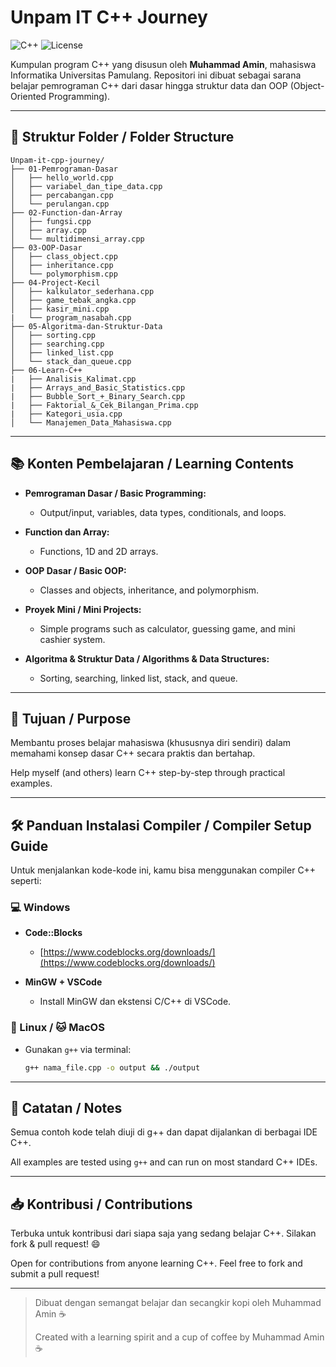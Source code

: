 # Unpam IT C++ Journey

![C++](https://img.shields.io/badge/language-C%2B%2B-blue?style=flat-square)
![License](https://img.shields.io/badge/status-belajar-informational?style=flat-square)

Kumpulan program C++ yang disusun oleh **Muhammad Amin**, mahasiswa Informatika Universitas Pamulang. Repositori ini dibuat sebagai sarana belajar pemrograman C++ dari dasar hingga struktur data dan OOP (Object-Oriented Programming).

---

## 📁 Struktur Folder / Folder Structure

```
Unpam-it-cpp-journey/
├── 01-Pemrograman-Dasar
│   ├── hello_world.cpp
│   ├── variabel_dan_tipe_data.cpp
│   ├── percabangan.cpp
│   └── perulangan.cpp
├── 02-Function-dan-Array
│   ├── fungsi.cpp
│   ├── array.cpp
│   └── multidimensi_array.cpp
├── 03-OOP-Dasar
│   ├── class_object.cpp
│   ├── inheritance.cpp
│   └── polymorphism.cpp
├── 04-Project-Kecil
│   ├── kalkulator_sederhana.cpp
│   ├── game_tebak_angka.cpp
│   ├── kasir_mini.cpp
|   └── program_nasabah.cpp
├── 05-Algoritma-dan-Struktur-Data
│   ├── sorting.cpp
│   ├── searching.cpp
│   ├── linked_list.cpp
│   └── stack_dan_queue.cpp
├── 06-Learn-C++
|   ├── Analisis_Kalimat.cpp
|   ├── Arrays_and_Basic_Statistics.cpp
|   ├── Bubble_Sort_+_Binary_Search.cpp
|   ├── Faktorial_&_Cek_Bilangan_Prima.cpp
|   ├── Kategori_usia.cpp
│   └── Manajemen_Data_Mahasiswa.cpp
```

---

## 📚 Konten Pembelajaran / Learning Contents

* **Pemrograman Dasar / Basic Programming:**

  * Output/input, variables, data types, conditionals, and loops.
* **Function dan Array:**

  * Functions, 1D and 2D arrays.
* **OOP Dasar / Basic OOP:**

  * Classes and objects, inheritance, and polymorphism.
* **Proyek Mini / Mini Projects:**

  * Simple programs such as calculator, guessing game, and mini cashier system.
* **Algoritma & Struktur Data / Algorithms & Data Structures:**

  * Sorting, searching, linked list, stack, and queue.

---

## 🎯 Tujuan / Purpose

Membantu proses belajar mahasiswa (khususnya diri sendiri) dalam memahami konsep dasar C++ secara praktis dan bertahap.

Help myself (and others) learn C++ step-by-step through practical examples.

---

## 🛠️ Panduan Instalasi Compiler / Compiler Setup Guide

Untuk menjalankan kode-kode ini, kamu bisa menggunakan compiler C++ seperti:

### 💻 Windows

* **Code::Blocks**

  * [https://www.codeblocks.org/downloads/](https://www.codeblocks.org/downloads/)
* **MinGW + VSCode**

  * Install MinGW dan ekstensi C/C++ di VSCode.

### 🐧 Linux / 🐱 MacOS

* Gunakan `g++` via terminal:

  ```bash
  g++ nama_file.cpp -o output && ./output
  ```

---

## 📌 Catatan / Notes

Semua contoh kode telah diuji di g++ dan dapat dijalankan di berbagai IDE C++.

All examples are tested using `g++` and can run on most standard C++ IDEs.

---

## 📥 Kontribusi / Contributions

Terbuka untuk kontribusi dari siapa saja yang sedang belajar C++. Silakan fork & pull request! 😄

Open for contributions from anyone learning C++. Feel free to fork and submit a pull request!

---

> Dibuat dengan semangat belajar dan secangkir kopi oleh Muhammad Amin ☕
>
> Created with a learning spirit and a cup of coffee by Muhammad Amin ☕
